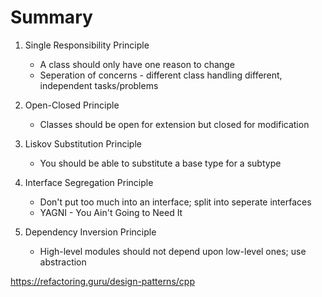 # Summary

1. Single Responsibility Principle
    - A class should only have one reason to change
    - Seperation of concerns - different class handling different, independent tasks/problems

2. Open-Closed Principle
    - Classes should be open for extension but closed for modification

3. Liskov Substitution Principle
    - You should be able to substitute a base type for a subtype

4. Interface Segregation Principle
    - Don't put too much into an interface; split into seperate interfaces
    - YAGNI - You Ain't Going to Need It

5. Dependency Inversion Principle
    - High-level modules should not depend upon low-level ones; use abstraction


https://refactoring.guru/design-patterns/cpp